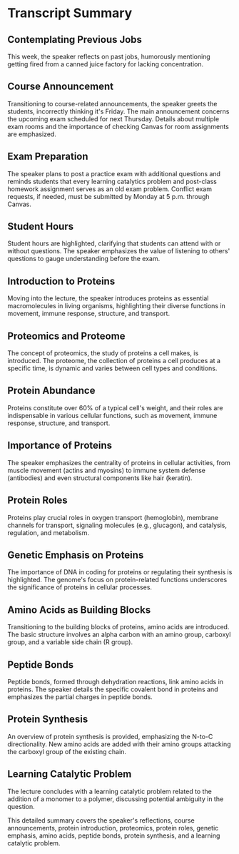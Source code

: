 # Transcript Summary

## Contemplating Previous Jobs
This week, the speaker reflects on past jobs, humorously mentioning getting fired from a canned juice factory for lacking concentration.

## Course Announcement
Transitioning to course-related announcements, the speaker greets the students, incorrectly thinking it's Friday. The main announcement concerns the upcoming exam scheduled for next Thursday. Details about multiple exam rooms and the importance of checking Canvas for room assignments are emphasized.

## Exam Preparation
The speaker plans to post a practice exam with additional questions and reminds students that every learning catalytics problem and post-class homework assignment serves as an old exam problem. Conflict exam requests, if needed, must be submitted by Monday at 5 p.m. through Canvas.

## Student Hours
Student hours are highlighted, clarifying that students can attend with or without questions. The speaker emphasizes the value of listening to others' questions to gauge understanding before the exam.

## Introduction to Proteins
Moving into the lecture, the speaker introduces proteins as essential macromolecules in living organisms, highlighting their diverse functions in movement, immune response, structure, and transport.

## Proteomics and Proteome
The concept of proteomics, the study of proteins a cell makes, is introduced. The proteome, the collection of proteins a cell produces at a specific time, is dynamic and varies between cell types and conditions.

## Protein Abundance
Proteins constitute over 60% of a typical cell's weight, and their roles are indispensable in various cellular functions, such as movement, immune response, structure, and transport.

## Importance of Proteins
The speaker emphasizes the centrality of proteins in cellular activities, from muscle movement (actins and myosins) to immune system defense (antibodies) and even structural components like hair (keratin).

## Protein Roles
Proteins play crucial roles in oxygen transport (hemoglobin), membrane channels for transport, signaling molecules (e.g., glucagon), and catalysis, regulation, and metabolism.

## Genetic Emphasis on Proteins
The importance of DNA in coding for proteins or regulating their synthesis is highlighted. The genome's focus on protein-related functions underscores the significance of proteins in cellular processes.

## Amino Acids as Building Blocks
Transitioning to the building blocks of proteins, amino acids are introduced. The basic structure involves an alpha carbon with an amino group, carboxyl group, and a variable side chain (R group).

## Peptide Bonds
Peptide bonds, formed through dehydration reactions, link amino acids in proteins. The speaker details the specific covalent bond in proteins and emphasizes the partial charges in peptide bonds.

## Protein Synthesis
An overview of protein synthesis is provided, emphasizing the N-to-C directionality. New amino acids are added with their amino groups attacking the carboxyl group of the existing chain.

## Learning Catalytic Problem
The lecture concludes with a learning catalytic problem related to the addition of a monomer to a polymer, discussing potential ambiguity in the question.

This detailed summary covers the speaker's reflections, course announcements, protein introduction, proteomics, protein roles, genetic emphasis, amino acids, peptide bonds, protein synthesis, and a learning catalytic problem.
